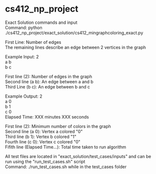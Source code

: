 # cs412_np_project
Exact Solution commands and input <br />
Command: python ./cs412_np_project/exact_solution/cs412_mingraphcoloring_exact.py <br />

First Line: Number of edges <br />
The remaining lines describe an edge between 2 vertices in the graph <br />

Example Input:
2 <br />
a b <br />
b c <br />

First line (2): Number of edges in the graph <br />
Second line (a b): An edge between a and b <br />
Third Line (b c): An edge between b and c <br />
 
Example Output:
2 <br />
a 0 <br />
b 1 <br />
c 0 <br />
Elapsed Time: XXX minutes XXX seconds <br />

First line (2): Minimum number of colors in the graph <br />
Second line (a 0): Vertex a colored "0" <br />
Third line (b 1): Vertex b colored "1" <br />
Fourth line (c 0): Vertex c colored "0" <br />
Fifith line (Elapsed Time...): Total time taken to run algorithm <br />

All test files are located in "exact_solution/test_cases/inputs" and can be run using the "run_test_cases.sh" script <br />
Command: ./run_test_cases.sh while in the test_cases folder






